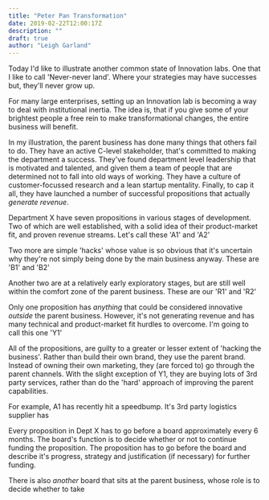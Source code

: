 ```yaml
---
title: "Peter Pan Transformation"
date: 2019-02-22T12:00:17Z
description: ""
draft: true
author: "Leigh Garland"
---
```


Today I'd like to illustrate another common state of Innovation labs. One that I like to call 'Never-never land'. Where your strategies may have successes but, they'll never grow up.

For many large enterprises, setting up an Innovation lab is becoming a way to deal with institutional inertia. The idea is, that if you give some of your brightest people a free rein to make transformational changes, the entire business will benefit.

In my illustration, the parent business has done many things that others fail to do. They have an active C-level stakeholder, that's committed to making the department a success. They've found department level leadership that is motivated and talented, and given them a team of people that are determined not to fall into old ways of working. They have a culture of customer-focussed research and a lean startup mentality. Finally, to cap it all, they have launched a number of successful propositions that actually _generate revenue_.

Department X have seven propositions in various stages of development. Two of which are well established, with a solid idea of  their product-market fit, and proven revenue streams. Let's call these 'A1' and 'A2'

Two more are simple 'hacks' whose value is so obvious that it's uncertain why they're not simply being done by the main business anyway. These are 'B1' and 'B2'

Another two are at a relatively early exploratory stages, but are still well within the comfort zone of the parent business. These are our 'R1' and 'R2'

Only one proposition has _anything_ that could be considered innovative _outside_ the parent business. However, it's not generating revenue and has many technical and product-market fit hurdles to overcome. I'm going to call this one 'Y1'

All of the propositions, are guilty to a greater or lesser extent of 'hacking the business'. Rather than build their own brand, they use the parent brand. Instead of owning their own marketing, they  (are forced to) go through the parent channels. With the slight exception of Y1, they are buying lots of 3rd party services, rather than do the 'hard' approach of improving the parent capabilities.

For example, A1 has recently hit a speedbump. It's 3rd party logistics supplier has

Every proposition in Dept X has to go before a board approximately every 6 months. The board's function is to decide whether or not to continue funding the proposition. The proposition has to go before the board and describe it's progress, strategy and justification (if necessary) for further funding.

There is also _another_ board that sits at the parent business, whose role is to decide whether to take



